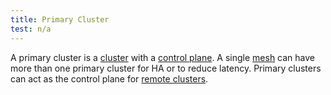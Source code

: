 ```yaml
---
title: Primary Cluster
test: n/a
---
```


A primary cluster is a [cluster](/ko/docs/reference/glossary/#cluster) with a
[control plane](/ko/docs/reference/glossary/#control-plane). A single
[mesh](/ko/docs/reference/glossary/#service-mesh) can have more than
one primary cluster for HA or to reduce latency. Primary clusters can act as the
control plane for [remote clusters](/ko/docs/reference/glossary/#remote-cluster).
